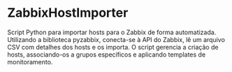 # ZabbixHostImporter
Script Python para importar hosts para o Zabbix de forma automatizada. Utilizando a biblioteca pyzabbix, conecta-se à API do Zabbix, lê um arquivo CSV com detalhes dos hosts e os importa. O script gerencia a criação de hosts, associando-os a grupos específicos e aplicando templates de monitoramento.
